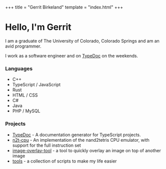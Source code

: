 +++
title = "Gerrit Birkeland"
template = "index.html"
+++

# Hello, I'm Gerrit

I am a graduate of The University of Colorado, Colorado Springs and am an avid programmer.

I work as a software engineer and on [TypeDoc](https://typedoc.org) on the weekends.

### Languages

- C++
- TypeScript / JavaScript
- Rust
- HTML / CSS
- C#
- Java
- PHP / MySQL

### Projects

- [TypeDoc](https://typedoc.org) - A documentation generator for TypeScript projects.
- [n2t-cpu](https://gerritbirkeland.com/n2t-cpu/) - An implementation of the nand2tetris CPU emulator, with support for the full instruction set
- [image-overlay-tool](https://gerritbirkeland.com/image-overlay-tool) - a tool to quickly overlay an image on top of another image
- [tools](https://gerritbirkeland.com/tools) - a collection of scripts to make my life easier
